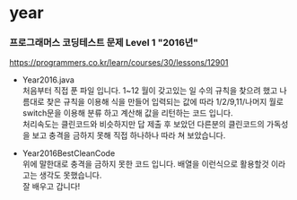 # year
### 프로그래머스 코딩테스트 문제 Level 1 "2016년"
https://programmers.co.kr/learn/courses/30/lessons/12901

- Year2016.java   
처음부터 직접 푼 파일 입니다. 
1~12 월이 갖고있는 일 수의 규칙을 찾으려 했고 나름대로 찾은 규칙을 이용해 식을 만들어 입력되는 값에 따라 1/2/9,11/나머지 월로 switch문을 이용해 분류 하고 계산해 값을 리턴하는 코드 입니다.   
처리속도는 클린코드와 비슷하지만 답 제출 후 보았던 다른분의 클린코드의 가독성을 보고 충격을 금하지 못해 직접 
하나하나 따라 쳐 보았습니다.

- Year2016BestCleanCode   
위에 말한대로 충격을 금하지 못한 코드 입니다. 배열을 이런식으로 활용할것 이라고는 생각도 못했습니다.   
잘 배우고 갑니다!

